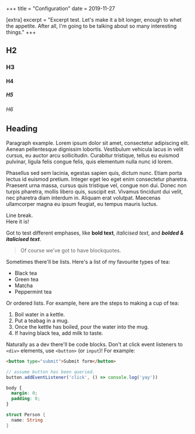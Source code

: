 +++
title = "Configuration"
date = 2019-11-27

[extra]
excerpt = "Excerpt test. Let's make it a bit longer, enough to whet the appetite. After all, I'm going to be talking about so many interesting things."
+++

## H2

### H3

#### H4

##### H5

###### H6

## Heading

Paragraph example.  Lorem ipsum dolor sit amet, consectetur adipiscing elit. Aenean pellentesque dignissim lobortis. Vestibulum vehicula lacus in velit cursus, eu auctor arcu sollicitudin. Curabitur tristique, tellus eu euismod pulvinar, ligula felis congue felis, quis elementum nulla nunc id lorem.

Phasellus sed sem lacinia, egestas sapien quis, dictum nunc. Etiam porta lectus id euismod pretium. Integer eget leo eget enim consectetur pharetra. Praesent urna massa, cursus quis tristique vel, congue non dui. Donec non turpis pharetra, mollis libero quis, suscipit est. Vivamus tincidunt dui velit, nec pharetra diam interdum in. Aliquam erat volutpat. Maecenas ullamcorper magna eu ipsum feugiat, eu tempus mauris luctus.

Line break.  
Here it is!

Got to test different emphases, like **bold text**, *italicised text*, and ***bolded & italicised text***.

> Of course we've got to have blockquotes.

Sometimes there'll be lists. Here's a list of my favourite types of tea:

- Black tea
- Green tea
- Matcha
- Peppermint tea

Or ordered lists. For example, here are the steps to making a cup of tea:

1. Boil water in a kettle.
2. Put a teabag in a mug.
3. Once the kettle has boiled, pour the water into the mug.
4. If having black tea, add milk to taste.

Naturally as a dev there'll be code blocks. Don't at click event listeners to `<div>` elements, use `<button>` (or `input`)! For example:

```html
<button type="submit">Submit form</button>
```

```js
// assume button has been queried.
button.addEventListener('click', () => console.log('yay'))
```

```css
body {
  margin: 0;
  padding: 0;
}
```

```rust
struct Person {
  name: String
}
```